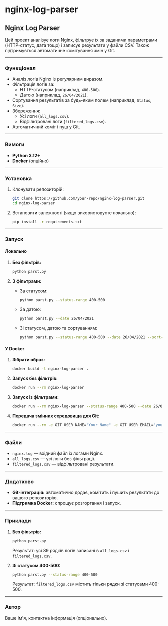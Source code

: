 # nginx-log-parser
## **Nginx Log Parser**

Цей проект аналізує логи Nginx, фільтрує їх за заданими параметрами (HTTP-статус, дата тощо) і записує результати у файли CSV. Також підтримується автоматичне комітування змін у Git.

---

### **Функціонал**

- Аналіз логів Nginx із регулярним виразом.
- Фільтрація логів за:
  - HTTP-статусом (наприклад, `400-500`).
  - Датою (наприклад, `26/04/2021`).
- Сортування результатів за будь-яким полем (наприклад, `Status`, `Size`).
- Збереження:
  - Усі логи (`all_logs.csv`).
  - Відфільтровані логи (`filtered_logs.csv`).
- Автоматичний коміт і пуш у Git.

---

### **Вимоги**

- **Python 3.12+**
- **Docker** (опційно)

---

### **Установка**

1. Клонувати репозиторій:
   ```bash
   git clone https://github.com/your-repo/nginx-log-parser.git
   cd nginx-log-parser
   ```

2. Встановити залежності (якщо використовуєте локально):
   ```bash
   pip install -r requirements.txt
   ```

---

### **Запуск**

#### **Локально**

1. **Без фільтрів:**
   ```bash
   python parst.py
   ```

2. **З фільтрами:**
   - За статусом:
     ```bash
     python parst.py --status-range 400-500
     ```
   - За датою:
     ```bash
     python parst.py --date 26/04/2021
     ```
   - Зі статусом, датою та сортуванням:
     ```bash
     python parst.py --status-range 400-500 --date 26/04/2021 --sort-by Size --sort-order asc
     ```

#### **У Docker**

1. **Зібрати образ:**
   ```bash
   docker build -t nginx-log-parser .
   ```

2. **Запуск без фільтрів:**
   ```bash
   docker run --rm nginx-log-parser
   ```

3. **Запуск із фільтрами:**
   ```bash
   docker run --rm nginx-log-parser --status-range 400-500 --date 26/04/2021
   ```

4. **Передача змінних середовища для Git:**
   ```bash
   docker run --rm -e GIT_USER_NAME="Your Name" -e GIT_USER_EMAIL="your.email@example.com" nginx-log-parser
   ```

---

### **Файли**

- `nginx.log` — вхідний файл із логами Nginx.
- `all_logs.csv` — усі логи без фільтрації.
- `filtered_logs.csv` — відфільтровані результати.

---

### **Додатково**

- **Git-інтеграція:** автоматично додає, комітить і пушить результати до вашого репозиторію.
- **Підтримка Docker:** спрощує розгортання і запуск.

---

### **Приклади**

1. **Без фільтрів:**
   ```bash
   python parst.py
   ```
   Результат: усі 89 рядків логів записані в `all_logs.csv` і `filtered_logs.csv`.

2. **Зі статусом 400-500:**
   ```bash
   python parst.py --status-range 400-500
   ```
   Результат: `filtered_logs.csv` містить тільки рядки зі статусами 400-500.

---

### **Автор**

Ваше ім'я, контактна інформація (опціонально).

